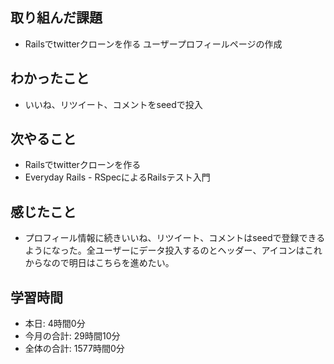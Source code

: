 ## 取り組んだ課題
- Railsでtwitterクローンを作る ユーザープロフィールページの作成
## わかったこと
- いいね、リツイート、コメントをseedで投入
## 次やること
- Railsでtwitterクローンを作る
- Everyday Rails - RSpecによるRailsテスト入門
## 感じたこと
- プロフィール情報に続きいいね、リツイート、コメントはseedで登録できるようになった。全ユーザーにデータ投入するのとヘッダー、アイコンはこれからなので明日はこちらを進めたい。
## 学習時間
- 本日: 4時間0分
- 今月の合計: 29時間10分
- 全体の合計: 1577時間0分
